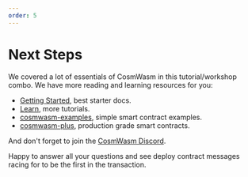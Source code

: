 ```yaml
---
order: 5
---
```


# Next Steps

We covered a lot of essentials of CosmWasm in this tutorial/workshop combo. We have more reading and learning resources for you:

- [Getting Started](https://docs.cosmwasm.com/getting-started/intro.html), best starter docs.
- [Learn](https://docs.cosmwasm.com/learn/), more tutorials.
- [cosmwasm-examples](https://github.com/CosmWasm/cosmwasm-examples/), simple smart contract examples.
- [cosmwasm-plus](https://docs.cosmwasm.com/cw-plus/general/overview.html), production grade smart contracts.

And don't forget to join the [CosmWasm Discord](https://docs.cosmwasm.com/chat).

Happy to answer all your questions and see deploy contract messages racing for to be the first in the transaction.
